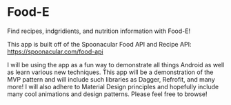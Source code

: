 # Food-E

Find recipes, indgridients, and nutrition information with Food-E! 

This app is built off of the Spoonacular Food API and Recipe API: https://spoonacular.com/food-api

I will be using the app as a fun way to demonstrate all things Android as well as learn various new techniques. This app will be a demonstration of the MVP pattern and will include such libraries as Dagger, Refrofit, and many more! I will also adhere to Material Design principles and hopefully include many cool animations and design patterns. Please feel free to browse!

